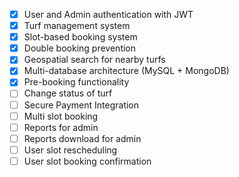 - [x] User and Admin authentication with JWT
- [x] Turf management system
- [x] Slot-based booking system
- [x] Double booking prevention
- [x] Geospatial search for nearby turfs
- [x] Multi-database architecture (MySQL + MongoDB)
- [x] Pre-booking functionality
- [ ] Change status of turf
- [ ] Secure Payment Integration
- [ ] Multi slot booking
- [ ] Reports for admin
- [ ] Reports download for admin
- [ ] User slot rescheduling
- [ ] User slot booking confirmation
